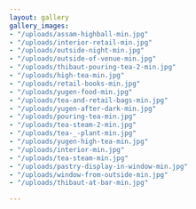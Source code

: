 ```yaml
---
layout: gallery
gallery_images:
- "/uploads/assam-highball-min.jpg"
- "/uploads/interior-retail-min.jpg"
- "/uploads/outside-night-min.jpg"
- "/uploads/outside-of-venue-min.jpg"
- "/uploads/thibaut-pouring-tea-2-min.jpg"
- "/uploads/high-tea-min.jpg"
- "/uploads/retail-books-min.jpg"
- "/uploads/yugen-food-min.jpg"
- "/uploads/tea-and-retail-bags-min.jpg"
- "/uploads/yugen-after-dark-min.jpg"
- "/uploads/pouring-tea-min.jpg"
- "/uploads/tea-steam-2-min.jpg"
- "/uploads/tea-_-plant-min.jpg"
- "/uploads/yugen-high-tea-min.jpg"
- "/uploads/interior-min.jpg"
- "/uploads/tea-steam-min.jpg"
- "/uploads/pastry-display-in-window-min.jpg"
- "/uploads/window-from-outside-min.jpg"
- "/uploads/thibaut-at-bar-min.jpg"

---
```

